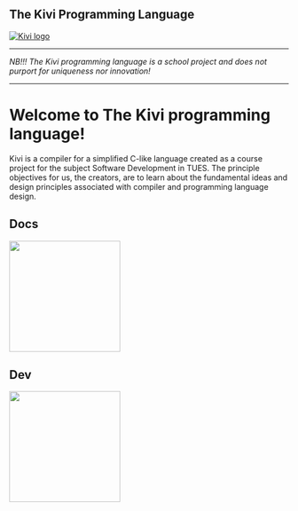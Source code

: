 ## The Kivi Programming Language


[![Kivi logo](https://i.postimg.cc/PxHqD9Y9/kiwi.png)](https://postimg.cc/2qHmRHH7)

-------------
*NB!!! The Kivi programming language is a school project and does not purport for uniqueness nor innovation!*

-----------

Welcome to **The Kivi programming language**!
==========================

Kivi is a compiler for a simplified C-like language created as a course project for the subject Software Development in TUES. The principle objectives for us, the creators, are to learn about the fundamental ideas and design principles associated with compiler and programming language design.


## Docs
<a href="https://boki1.github.io/kivi"><img width="200px" height="200px"  src="https://cdn.iconscout.com/icon/free/png-256/documentation-1502741-1272951.png"/></a>

## Dev
<a href="https://boki1.github.io/kivi/dev/dev.html"><img width="200px" height="200px"  src="https://i.ibb.co/4Sd29HN/gear-wheel.png"/></a>

